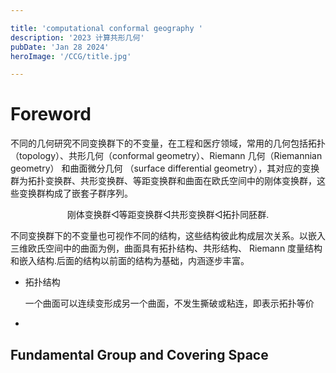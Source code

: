 ```yaml
---

title: 'computational conformal geography '
description: '2023 计算共形几何'
pubDate: 'Jan 28 2024'
heroImage: '/CCG/title.jpg'

---
```


# Foreword

不同的几何研究不同变换群下的不变量，在工程和医疗领域，常用的几何包括拓扑 （topology）、共形几何（conformal geometry）、Riemann 几何（Riemannian geometry） 和曲面微分几何 （surface differential geometry），其对应的变换群为拓扑变换群、共形变换群、等距变换群和曲面在欧氏空间中的刚体变换群，这些变换群构成了嵌套子群序列。

<div align=center>刚体变换群◁等距变换群◁共形变换群◁拓扑同胚群.</div>

不同变换群下的不变量也可视作不同的结构，这些结构彼此构成层次关系。以嵌入三维欧氏空间中的曲面为例，曲面具有拓扑结构、共形结构、 Riemann 度量结构和嵌入结构.后面的结构以前面的结构为基础，内涵逐步丰富。

- 拓扑结构

  一个曲面可以连续变形成另一个曲面，不发生撕破或粘连，即表示拓扑等价

- 

## Fundamental Group and Covering Space

